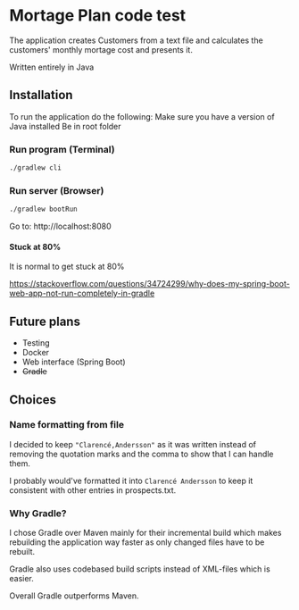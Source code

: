 # Mortage Plan code test

The application creates Customers from a text file and calculates the customers' monthly mortage cost and presents it.

Written entirely in Java

## Installation
To run the application do the following:
Make sure you have a version of Java installed
Be in root folder

### Run program (Terminal)
```bash
./gradlew cli
```

### Run server (Browser)
```bash
./gradlew bootRun
```

Go to: http://localhost:8080

#### Stuck at 80%
It is normal to get stuck at 80%

https://stackoverflow.com/questions/34724299/why-does-my-spring-boot-web-app-not-run-completely-in-gradle

## Future plans

* Testing
* Docker
* Web interface (Spring Boot)
* ~~Gradle~~

## Choices

### Name formatting from file
I decided to keep `"Clarencé,Andersson"` as it was written instead of removing the quotation marks and the comma to show that I can handle them.

I probably would've formatted it into `Clarencé Andersson` to keep it consistent with other entries in prospects.txt.

### Why Gradle?
I chose Gradle over Maven mainly for their incremental build which makes rebuilding the application way faster as only changed files have to be rebuilt.

Gradle also uses codebased build scripts instead of XML-files which is easier.

Overall Gradle outperforms Maven.